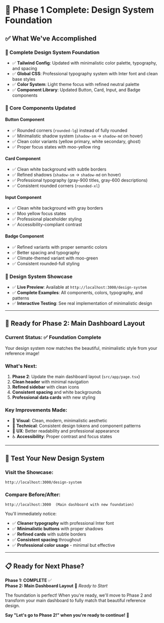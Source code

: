 # 🎉 Phase 1 Complete: Design System Foundation

## ✅ **What We've Accomplished**

### **🎨 Complete Design System Foundation**
- ✅ **Tailwind Config**: Updated with minimalistic color palette, typography, and spacing
- ✅ **Global CSS**: Professional typography system with Inter font and clean base styles  
- ✅ **Color System**: Light theme focus with refined neutral palette
- ✅ **Component Library**: Updated Button, Card, Input, and Badge components

### **🧩 Core Components Updated**

#### **Button Component**
- ✅ Rounded corners (`rounded-lg`) instead of fully rounded
- ✅ Minimalistic shadow system (`shadow-sm` → `shadow-md` on hover)
- ✅ Clean color variants (yellow primary, white secondary, ghost)
- ✅ Proper focus states with moo-yellow ring

#### **Card Component** 
- ✅ Clean white background with subtle borders
- ✅ Refined shadows (`shadow-sm` → `shadow-md` on hover)
- ✅ Professional typography (gray-900 titles, gray-600 descriptions)
- ✅ Consistent rounded corners (`rounded-xl`)

#### **Input Component**
- ✅ Clean white background with gray borders
- ✅ Moo yellow focus states
- ✅ Professional placeholder styling
- ✅ Accessibility-compliant contrast

#### **Badge Component**
- ✅ Refined variants with proper semantic colors
- ✅ Better spacing and typography
- ✅ Climate-themed variant with moo-green
- ✅ Consistent rounded-full styling

### **🎯 Design System Showcase**
- ✅ **Live Preview**: Available at `http://localhost:3000/design-system`
- ✅ **Complete Examples**: All components, colors, typography, and patterns
- ✅ **Interactive Testing**: See real implementation of minimalistic design

---

## 🚀 **Ready for Phase 2: Main Dashboard Layout**

### **Current Status**: ✅ Foundation Complete
Your design system now matches the beautiful, minimalistic style from your reference image!

### **What's Next**: 
1. **Phase 2**: Update the main dashboard layout (`src/app/page.tsx`)
2. **Clean header** with minimal navigation
3. **Refined sidebar** with clean icons
4. **Consistent spacing** and white backgrounds
5. **Professional data cards** with new styling

### **Key Improvements Made**:
- 🎨 **Visual**: Clean, modern, minimalistic aesthetic
- 🔧 **Technical**: Consistent design tokens and component patterns  
- 📱 **UX**: Better readability and professional appearance
- ♿ **Accessibility**: Proper contrast and focus states

---

## 🎯 **Test Your New Design System**

### **Visit the Showcase**:
```
http://localhost:3000/design-system
```

### **Compare Before/After**:
```
http://localhost:3000  (Main dashboard with new foundation)
```

You'll immediately notice:
- ✅ **Cleaner typography** with professional Inter font
- ✅ **Minimalistic buttons** with proper shadows
- ✅ **Refined cards** with subtle borders
- ✅ **Consistent spacing** throughout
- ✅ **Professional color usage** - minimal but effective

---

## 📋 **Ready for Next Phase?**

**Phase 1: COMPLETE** ✅  
**Phase 2: Main Dashboard Layout** 🎯 *Ready to Start*

The foundation is perfect! When you're ready, we'll move to Phase 2 and transform your main dashboard to fully match that beautiful reference design.

**Say "Let's go to Phase 2!" when you're ready to continue! 🚀**
